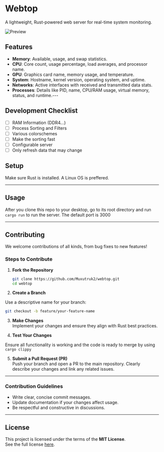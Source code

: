 # Webtop

A lightweight, Rust-powered web server for real-time system monitoring.

![Preview](https://i.imgur.com/ZODGxOl.png)

## Features

- **Memory**: Available, usage, and swap statistics.
- **CPU**: Core count, usage percentage, load averages, and processor name.
- **GPU**: Graphics card name, memory usage, and temperature.
- **System**: Hostname, kernel version, operating system, and uptime.
- **Networks**: Active interfaces with received and transmitted data stats.
- **Processes**: Details like PID, name, CPU/RAM usage, virtual memory, status, and runtime.---

## Development Checklist

- [ ] RAM Information (DDR4...)
- [ ] Process Sorting and Filters
- [ ] Various colorschemes
- [ ] Make the sorting fast
- [ ] Configurable server
- [ ] Only refresh data that may change

## Setup

Make sure Rust is installed. A Linux OS is preffered.

---

## Usage

After you clone this repo to your desktop, go to its root directory and run `cargo run` to run the server. The default port is 3000

---

## Contributing

We welcome contributions of all kinds, from bug fixes to new features!

### Steps to Contribute

1. **Fork the Repository**

   ```bash
   git clone https://github.com/Muxutruk2/webtop.git
   cd webtop
   ```

2. **Create a Branch**

Use a descriptive name for your branch:

```bash
git checkout -b feature/your-feature-name
```

3. **Make Changes**  
   Implement your changes and ensure they align with Rust best practices.

4. **Test Your Changes**

Ensure all functionality is working and the code is ready to merge by using `cargo clippy`

5. **Submit a Pull Request (PR)**  
   Push your branch and open a PR to the main repository. Clearly describe your changes and link any related issues.

---

### Contribution Guidelines

- Write clear, concise commit messages.
- Update documentation if your changes affect usage.
- Be respectful and constructive in discussions.

---

## License

This project is licensed under the terms of the **MIT License**.  
See the full license [here](https://github.com/Muxutruk2/webtop/blob/master/LICENSE).
